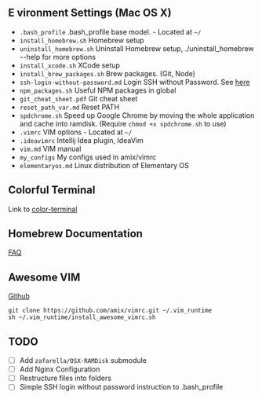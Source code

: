 E
vironment Settings (Mac OS X)
---------
* `.bash_profile`                  .bash_profile base model. - Located at `~/`
* `install_homebrew.sh`            Homebrew setup
* `uninstall_homebrew.sh`          Uninstall Homebrew setup, ./uninstall_homebrew --help for more options
* `install_xcode.sh`               XCode setup
* `install_brew_packages.sh`       Brew packages. (Git, Node)
* `ssh-login-without-password.md`  Login SSH without Password. See [here](ssh-login-without-password.md)
* `npm_packages.sh`                Useful NPM packages in global
* `git_cheat_sheet.pdf`             Git cheat sheet
* `reset_path_var.md`               Reset PATH
* `spdchrome.sh`                  Speed up Google Chrome by moving the whole application and cache into ramdisk. (Require `chmod +x spdchrome.sh` to use)
* `.vimrc`			   VIM options - Located at `~/`
* `.ideavimrc`     Intellij Idea plugin, IdeaVim
* `vim.md`    VIM manual
* `my_configs`                     My configs used in amix/vimrc
* `elementaryos.md`  Linux distribution of Elementary OS



Colorful Terminal
--------
Link to [color-terminal](https://github.com/awsp/colorful-terminal)


Homebrew Documentation
--------
[FAQ](https://github.com/Homebrew/homebrew/blob/master/share/doc/homebrew/FAQ.md)


Awesome VIM
-------
[Github](https://github.com/amix/vimrc)
```
git clone https://github.com/amix/vimrc.git ~/.vim_runtime
sh ~/.vim_runtime/install_awesome_vimrc.sh
```


TODO
--------
- [ ] Add `zafarella/OSX-RAMDisk` submodule
- [ ] Add Nginx Configuration
- [ ] Restructure files into folders
- [ ] Simple SSH login without password instruction to .bash_profile
